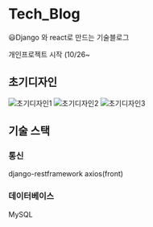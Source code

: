 # Tech_Blog
😃Django 와 react로 만드는 기술블로그  

개인프로젝트 시작 (10/26~

## 초기디자인
![초기디자인1](https://user-images.githubusercontent.com/48875061/103145616-e1866780-4780-11eb-8005-d5bfac5cff20.PNG)
![초기디자인2](https://user-images.githubusercontent.com/48875061/103145623-ed722980-4780-11eb-9ac8-f84b0d8dd89c.PNG)
![초기디자인3](https://user-images.githubusercontent.com/48875061/103145629-f4993780-4780-11eb-9e92-1d63144f415b.PNG)
## 기술 스택
### 통신
  django-restframework
  axios(front)
### 데이터베이스
  MySQL